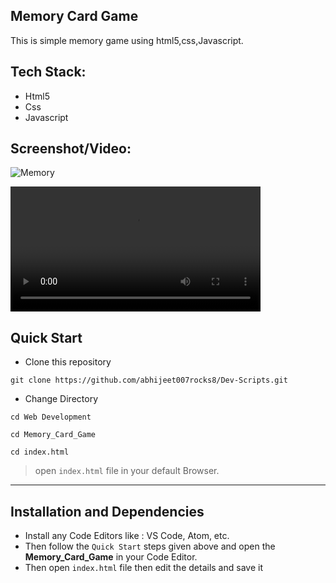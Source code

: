## Memory Card Game

This is simple memory game using html5,css,Javascript.


<h2>Tech Stack:</h2>
<ul>

<li>Html5</li>
<li>Css</li>
<li>Javascript</li>

</ul>


<h2>Screenshot/Video:</h2>

![Memory](https://user-images.githubusercontent.com/72568715/166556918-3bab0504-1887-43ca-aebc-ab033c7d9fa2.png)


<video src="https://user-images.githubusercontent.com/72568715/166556985-e4fa3a75-1e25-4484-9a14-1fe9bce6976d.mp4" width="400"></video>



## **Quick Start**
- Clone this repository

``` 
git clone https://github.com/abhijeet007rocks8/Dev-Scripts.git
```
- Change Directory

```
cd Web Development
```
```
cd Memory_Card_Game
```
```
cd index.html
```
> open ```index.html``` file in your default Browser.
---

## **Installation and Dependencies**
- Install any Code Editors like : VS Code, Atom, etc.
- Then follow the ```Quick Start``` steps given above and open the **Memory_Card_Game** in your Code Editor.
- Then open ```index.html``` file then edit the details and save it 
